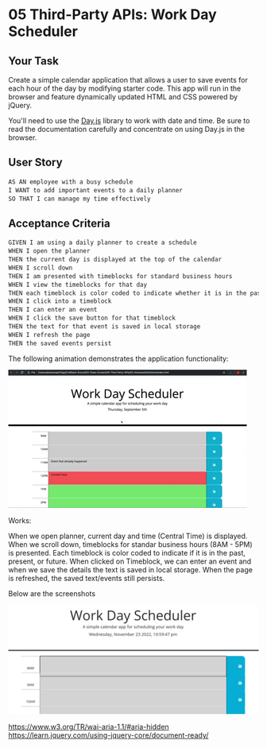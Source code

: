 # 05 Third-Party APIs: Work Day Scheduler

## Your Task

Create a simple calendar application that allows a user to save events for each hour of the day by modifying starter code. This app will run in the browser and feature dynamically updated HTML and CSS powered by jQuery.

You'll need to use the [Day.js](https://day.js.org/en/) library to work with date and time. Be sure to read the documentation carefully and concentrate on using Day.js in the browser.

## User Story

```md
AS AN employee with a busy schedule
I WANT to add important events to a daily planner
SO THAT I can manage my time effectively
```

## Acceptance Criteria

```md
GIVEN I am using a daily planner to create a schedule
WHEN I open the planner
THEN the current day is displayed at the top of the calendar
WHEN I scroll down
THEN I am presented with timeblocks for standard business hours
WHEN I view the timeblocks for that day
THEN each timeblock is color coded to indicate whether it is in the past, present, or future
WHEN I click into a timeblock
THEN I can enter an event
WHEN I click the save button for that timeblock
THEN the text for that event is saved in local storage
WHEN I refresh the page
THEN the saved events persist
```

The following animation demonstrates the application functionality:

<!-- @TODO: create ticket to review/update image) -->
![A user clicks on slots on the color-coded calendar and edits the events.](/Assets/images/05-third-party-apis-homework-demo.gif)


Works:

When we open planner, current day and time (Central Time) is displayed. 
When we scroll down, timeblocks for standar business hours (8AM - 5PM) is presented.
Each timeblock is color coded to indicate if it is in the past, present, or future.
When clicked on Timeblock, we can enter an event and when we save the details the text is saved in local storage.
When the page is refreshed, the saved text/events still persists.

Below are the screenshots

![A user clicks on slots on the color-coded calendar and edits the events.](./Assets/images/WorkDayScheduler.jpg)





https://www.w3.org/TR/wai-aria-1.1/#aria-hidden
https://learn.jquery.com/using-jquery-core/document-ready/
